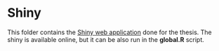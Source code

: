# Shiny
This folder contains the [Shiny web application](https://bkg8fh-julen-leo.shinyapps.io/market-value-shiny/) done for the thesis. The shiny is available online, but it can be also run in the **global.R** script.
